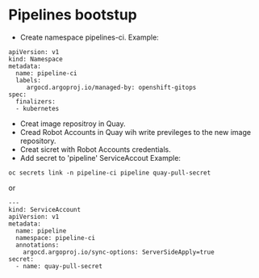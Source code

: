 # Pipelines bootstup


* Create namespace pipelines-ci.
Example:
```
apiVersion: v1
kind: Namespace
metadata:
  name: pipeline-ci
  labels:
     argocd.argoproj.io/managed-by: openshift-gitops
spec:
  finalizers:
  - kubernetes
```
* Creat image repositroy in Quay.
* Cread Robot Accounts in Quay wih write previleges to the new image repository.
* Creat sicret with Robot Accounts credentials.
* Add secret to 'pipeline' ServiceAccout
Example:
```
oc secrets link -n pipeline-ci pipeline quay-pull-secret
```
or
```
---
kind: ServiceAccount
apiVersion: v1
metadata:
  name: pipeline
  namespace: pipeline-ci
  annotations:
    argocd.argoproj.io/sync-options: ServerSideApply=true
secret:
  - name: quay-pull-secret
```

